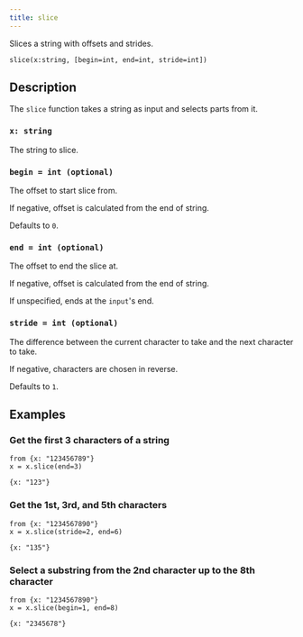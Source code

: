```yaml
---
title: slice
---
```


Slices a string with offsets and strides.

```tql
slice(x:string, [begin=int, end=int, stride=int])
```

## Description

The `slice` function takes a string as input and selects parts from it.

### `x: string`

The string to slice.

### `begin = int (optional)`

The offset to start slice from.

If negative, offset is calculated from the end of string.

Defaults to `0`.

### `end = int (optional)`

The offset to end the slice at.

If negative, offset is calculated from the end of string.

If unspecified, ends at the `input`'s end.

### `stride = int (optional)`

The difference between the current character to take and the next character to
take.

If negative, characters are chosen in reverse.

Defaults to `1`.

## Examples

### Get the first 3 characters of a string

```tql
from {x: "123456789"}
x = x.slice(end=3)
```

```tql
{x: "123"}
```

### Get the 1st, 3rd, and 5th characters

```tql
from {x: "1234567890"}
x = x.slice(stride=2, end=6)
```

```tql
{x: "135"}
```

### Select a substring from the 2nd character up to the 8th character

```tql
from {x: "1234567890"}
x = x.slice(begin=1, end=8)
```

```tql
{x: "2345678"}
```
